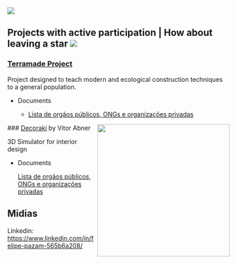 <img src="https://github.com/felipe-pazam/felipe-pazam/blob/main/mysvg.svg">





## Projects with active participation | How about leaving a star <img src="https://github.com/felipe-pazam/felipe-pazam/blob/main/octicon.svg">

### <a href="https://github.com/felipe-pazam/Projeto-Terramade">Terramade Project</a>

Project designed to teach modern and ecological construction techniques to a general population.
  
   * Documents
      
      * <a href="">Lista de orgãos públicos, ONGs e organizações privadas<a>

<img src="https://github.com/felipe-pazam/felipe-pazam/blob/main/decoraki-logo.PNG" align="right" width="300">      
### <a href="https://github.com/felipe-pazam/Decoraki">Decoraki</a> by Vitor Abner

3D Simulator for interior design
  
   * Documents
      
      <a href="">Lista de orgãos públicos, ONGs e organizações privadas<a>
      <!--* <a href="https://abd.org.br/">Associação Brasileira de Design de Interiores (ABD)<a>-->

## Midias

Linkedin: https://www.linkedin.com/in/felipe-pazam-565b6a208/
